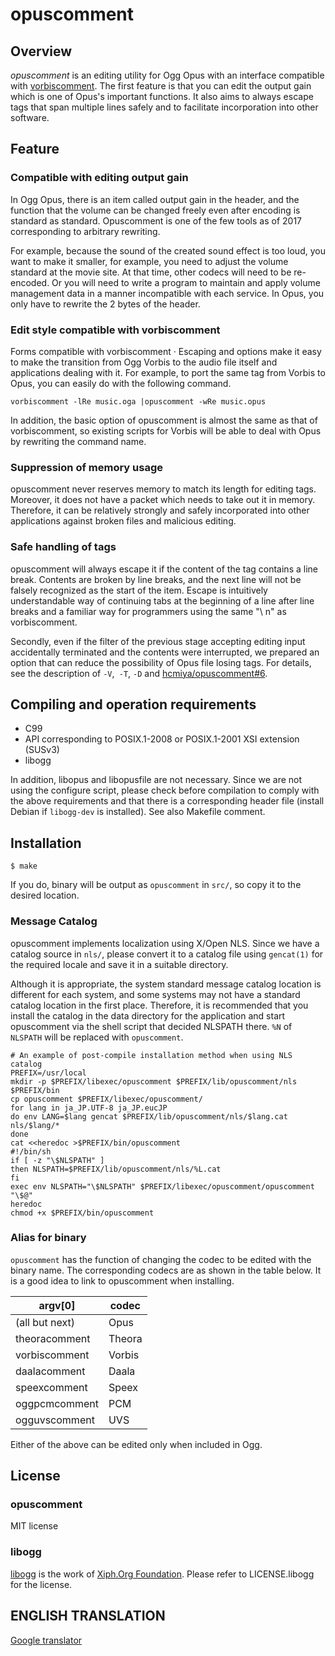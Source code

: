 # opuscomment

## Overview

<dfn>opuscomment</dfn> is an editing utility for Ogg Opus with an interface compatible with [vorbiscomment](https://github.com/xiph/vorbis-tools). The first feature is that you can edit the output gain which is one of Opus's important functions. It also aims to always escape tags that span multiple lines safely and to facilitate incorporation into other software.

## Feature

### Compatible with editing output gain

In Ogg Opus, there is an item called output gain in the header, and the function that the volume can be changed freely even after encoding is standard as standard. Opuscomment is one of the few tools as of 2017 corresponding to arbitrary rewriting.

For example, because the sound of the created sound effect is too loud, you want to make it smaller, for example, you need to adjust the volume standard at the movie site. At that time, other codecs will need to be re-encoded. Or you will need to write a program to maintain and apply volume management data in a manner incompatible with each service. In Opus, you only have to rewrite the 2 bytes of the header.

### Edit style compatible with vorbiscomment

Forms compatible with vorbiscomment · Escaping and options make it easy to make the transition from Ogg Vorbis to the audio file itself and applications dealing with it. For example, to port the same tag from Vorbis to Opus, you can easily do with the following command.


    vorbiscomment -lRe music.oga |opuscomment -wRe music.opus

In addition, the basic option of opuscomment is almost the same as that of vorbiscomment, so existing scripts for Vorbis will be able to deal with Opus by rewriting the command name.

### Suppression of memory usage

opuscomment never reserves memory to match its length for editing tags. Moreover, it does not have a packet which needs to take out it in memory. Therefore, it can be relatively strongly and safely incorporated into other applications against broken files and malicious editing.

### Safe handling of tags

opuscomment will always escape it if the content of the tag contains a line break. Contents are broken by line breaks, and the next line will not be falsely recognized as the start of the item. Escape is intuitively understandable way of continuing tabs at the beginning of a line after line breaks and a familiar way for programmers using the same "\ n" as vorbiscomment.

Secondly, even if the filter of the previous stage accepting editing input accidentally terminated and the contents were interrupted, we prepared an option that can reduce the possibility of Opus file losing tags. For details, see the description of `-V`,` -T`, `-D` and [hcmiya/opuscomment#6](https://github.com/hcmiya/opuscomment/issues/6).

## Compiling and operation requirements

* C99
* API corresponding to POSIX.1-2008 or POSIX.1-2001 XSI extension (SUSv3)
* libogg

In addition, libopus and libopusfile are not necessary. Since we are not using the configure script, please check before compilation to comply with the above requirements and that there is a corresponding header file (install Debian if `libogg-dev` is installed). See also Makefile comment.

## Installation

    $ make

If you do, binary will be output as `opuscomment` in `src/`, so copy it to the desired location.

### Message Catalog

opuscomment implements localization using X/Open NLS. Since we have a catalog source in `nls/`, please convert it to a catalog file using `gencat(1)` for the required locale and save it in a suitable directory.

Although it is appropriate, the system standard message catalog location is different for each system, and some systems may not have a standard catalog location in the first place. Therefore, it is recommended that you install the catalog in the data directory for the application and start opuscomment via the shell script that decided NLSPATH there. `%N` of `NLSPATH` will be replaced with `opuscomment`.

    # An example of post-compile installation method when using NLS catalog
    PREFIX=/usr/local
    mkdir -p $PREFIX/libexec/opuscomment $PREFIX/lib/opuscomment/nls $PREFIX/bin
    cp opuscomment $PREFIX/libexec/opuscomment/
    for lang in ja_JP.UTF-8 ja_JP.eucJP
    do env LANG=$lang gencat $PREFIX/lib/opuscomment/nls/$lang.cat nls/$lang/*
    done
    cat <<heredoc >$PREFIX/bin/opuscomment
    #!/bin/sh
    if [ -z "\$NLSPATH" ]
    then NLSPATH=$PREFIX/lib/opuscomment/nls/%L.cat
    fi
    exec env NLSPATH="\$NLSPATH" $PREFIX/libexec/opuscomment/opuscomment "\$@"
    heredoc
    chmod +x $PREFIX/bin/opuscomment

### Alias for binary

`opuscomment` has the function of changing the codec to be edited with the binary name. The corresponding codecs are as shown in the table below. It is a good idea to link to opuscomment when installing.

| argv[0] | codec |
|--|--|
| (all but next) | Opus |
| theoracomment | Theora |
| vorbiscomment | Vorbis |
| daalacomment | Daala |
| speexcomment | Speex |
| oggpcmcomment | PCM |
| ogguvscomment | UVS |

Either of the above can be edited only when included in Ogg.

## License

### opuscomment

MIT license

### libogg

[libogg](https://www.xiph.org/ogg/) is the work of [Xiph.Org Foundation](https://www.xiph.org/). Please refer to LICENSE.libogg for the license.

## ENGLISH TRANSLATION
[Google translator](https://translate.google.ru)
